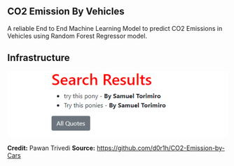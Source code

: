## CO2 Emission By Vehicles

A reliable End to End Machine Learning Model to predict CO2 Emissions in Vehicles using Random Forest Regressor model.

## Infrastructure

![Search Page 4](https://github.com/Samuel-2626/django-search/blob/v1/images/search_4.png)

**Credit:** Pawan Trivedi
**Source:** https://github.com/d0r1h/CO2-Emission-by-Cars
